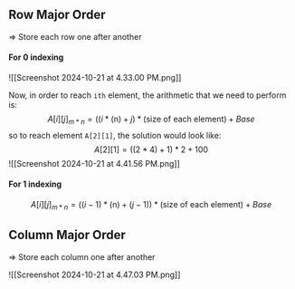 ## Row Major Order
=> Store each row one after another

#### For 0 indexing

![[Screenshot 2024-10-21 at 4.33.00 PM.png]]

Now, in order to reach `ith` element, the arithmetic that we need to perform is:
$$A[i][j]_{m*n}=((i*(\text{n}) + j)*\text{(size of each element)} + Base$$
so to reach element `A[2][1]`, the solution would look like:
$$A[2][1]=((2*4)+1)*2+100$$
![[Screenshot 2024-10-21 at 4.41.56 PM.png]]

#### For 1 indexing
$$A[i][j]_{m*n}=((i-1)*(\text{n}) + (j-1))*\text{(size of each element)} + Base$$

## Column Major Order
=> Store each column one after another

![[Screenshot 2024-10-21 at 4.47.03 PM.png]]

